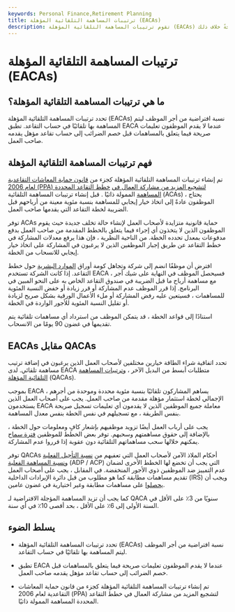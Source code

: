 ```yaml
---
keywords: Personal Finance,Retirement Planning
title: ترتيبات المساهمة التلقائية المؤهلة (EACAs)
description: تقوم ترتيبات المساهمة التلقائية المؤهلة (EACAs) بتسجيل الموظفين في خطط التقاعد بشكل افتراضي ما لم يوجه الموظف صراحةً خلاف ذلك.
---
```


# ترتيبات المساهمة التلقائية المؤهلة (EACAs)
## ما هي ترتيبات المساهمة التلقائية المؤهلة؟

تحدد ترتيبات المساهمة التلقائية المؤهلة (EACAs) نسبة افتراضية من أجر الموظف ليتم المساهمة بها تلقائيًا في حساب التقاعد. تطبق EACA عندما لا يقدم الموظفون تعليمات صريحة فيما يتعلق بالمساهمات قبل خصم الضرائب إلى حساب تقاعد مؤهل يقدمه صاحب العمل.

## فهم ترتيبات المساهمة التلقائية المؤهلة

تم إنشاء ترتيبات المساهمة التلقائية المؤهلة كجزء من [قانون حماية المعاشات التقاعدية لعام 2006 (PPA) لتشجيع المزيد من مشاركة العمال في](/pensionprotectionact2006) [خطط التقاعد المحددة المساهمة](/definedcontributionplan) الممولة ذاتيًا . قبل إنشاء ترتيبات المساهمة التلقائية (ACAs) ، يحتاج الموظفون عادةً إلى اتخاذ خيار إيجابي للمساهمة بنسبة مئوية معينة من أرباحهم قبل الضريبة لخطة التقاعد التي يقدمها صاحب العمل.

توفر ACAs حماية قانونية متزايدة لأصحاب العمل لإنشاء حالة تخلف جديدة حيث يقوم الموظفون الذين لا يتخذون أي إجراء فيما يتعلق بالخطط المقدمة من صاحب العمل بدفع مدفوعات بمعدل تحدده الخطة. من الناحية النظرية ، فإن هذا يرفع معدلات المشاركة في خطط التقاعد عن طريق إجبار الموظفين الذين لا يرغبون في المشاركة على اتخاذ خيار إيجابي للانسحاب من الخطة.

افترض أن موظفًا انضم إلى شركة وتجاهل كومة أوراق [الموارد البشرية](/humanresources) حول خطط التقاعد. إذا كانت الشركة تستخدم EACA ، فسيحصل الموظف في النهاية على شيك أجر مع مساهمة أرباح ما قبل الضريبة في صندوق التقاعد الخاص به على النحو المبين في البرنامج. إذا قرر الموظف عدم المشاركة أو قرر زيادة أو خفض النسبة المئوية للمساهمات ، فسيتعين عليه رفض المشاركة أو ملء الأعمال الورقية بشكل صريح لزيادة أو تقليل النسبة المئوية للأجور الواردة في الخطة.

استنادًا إلى قواعد الخطة ، قد يتمكن الموظف من استرداد أي مساهمات تلقائية يتم تقديمها في غضون 90 يومًا من الانسحاب.

## EACAs مقابل QACAs

تحدد اتفاقية شراء الطاقة خيارين مختلفين لأصحاب العمل الذين يرغبون في إضافة ترتيب مساهمة تلقائي. لدى EACA متطلبات أبسط من البديل الآخر ، [وترتيبات المساهمة التلقائية المؤهلة](/qualified-automatic-contribution-arrangements-qacas) (QACAs).

بموجب EACA ، يساهم المشاركون تلقائيًا بنسبة مئوية محددة وموحدة من أجرهم الإجمالي لخطة استثمار مؤهلة مقدمة من صاحب العمل. يجب على أصحاب العمل الذين يستخدمون EACA معاملة جميع الموظفين الذين لا يقدمون أي تعليمات تسجيل صريحة بنفس الطريقة ، مع تسجيلهم في نفس الخطة بنفس معدل المساهمة.

يجب على أرباب العمل أيضًا تزويد موظفيهم بإشعار كافٍ ومعلومات حول الخطة ، بالإضافة إلى حقوق مساهمتهم وسحبهم. توفر بعض الخطط للموظفين [فترة سماح](/grace_period) يمكنهم خلالها سحب مساهماتهم التلقائية دون عقوبة إذا قرروا عدم المشاركة.

توفر QACAs أحكام الملاذ الآمن لأصحاب العمل التي تعفيهم من [نسبة التأجيل الفعلية ونسبة المساهمة الفعلية](/actual-deferral-percentage-actual-contribution-percentage) (ADP / ACP) التي يجب أن تخضع لها الخطط الأخرى لضمان عدم التمييز ضد الموظفين ذوي الأجور المنخفضة. في المقابل ، يجب على أصحاب العمل تقديم مساهمات مطابقة كما هو مطلوب من قبل دائرة الإيرادات الداخلية (IRS) ويجب أن [يحصلوا](/vesting) على مساهمات مطابقة وغير اختيارية في غضون عامين.

كما يجب أن تزيد المساهمة المؤجلة الافتراضية لـ QACA سنويًا من 3٪ على الأقل في السنة الأولى إلى 6٪ على الأقل ، بحد أقصى 10٪ في أي سنة.

## يسلط الضوء

- تحدد ترتيبات المساهمة التلقائية المؤهلة (EACAs) نسبة افتراضية من أجر الموظف ليتم المساهمة بها تلقائيًا في حساب التقاعد.

- تطبق EACA عندما لا يقدم الموظفون تعليمات صريحة فيما يتعلق بالمساهمات قبل خصم الضرائب إلى حساب تقاعد مؤهل يقدمه صاحب العمل.

- تم إنشاء ترتيبات المساهمة التلقائية المؤهلة كجزء من قانون حماية المعاشات التقاعدية لعام 2006 (PPA) لتشجيع المزيد من مشاركة العمال في خطط التقاعد المحددة المساهمة الممولة ذاتيًا.

